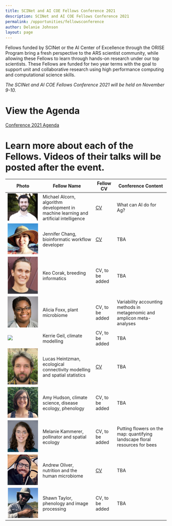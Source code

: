 ```yaml
---
title: SCINet and AI COE Fellows Conference 2021
description: SCINet and AI COE Fellows Conference 2021
permalink: /opportunities/fellowsconference
author: Delanie Johnson
layout: page
---
```


Fellows funded by SCINet or the AI Center of Excellence through the ORISE Program bring a fresh perspective to the ARS scientist community, while allowing these Fellows to learn through hands-on research under our top scientists. These Fellows are funded for two year terms with the goal to support unit and collaborative research using high performance computing and computational science skills. 

*The SCINet and AI COE Fellows Conference 2021 will be held on November 9-10.*

# View the Agenda

[Conference 2021 Agenda](/assets/docs/SCINet-AI-COE-Agenda-1018.docx)

# Learn more about each of the Fellows. Videos of their talks will be posted after the event.

Photo |Fellow Name | Fellow CV | Conference Content
-------------|-------------|----------|-------------|
![](/assets/img/team-images/michael-alcorn.jpg) | Michael Alcorn, algorithm development in machine learning and artificial intelligence | [CV](https://sites.google.com/view/michaelaalcorn/cv) | What can AI do for Ag? |
![](/assets/img/team-images/jennifer-chang.jpg) | Jennifer Chang, bioinformatic workflow developer | [CV](http://j23414.github.io/CV.pdf) | TBA |
![](/assets/img/team-images/keo-corak.jpg) | Keo Corak, breeding informatics | CV, to be added | TBA |
![](/assets/img/team-images/alicia-foxx.png) | Alicia Foxx, plant microbiome | CV, to be added | Variability accounting methods in metagenomic and amplicon meta-analyses|
![](/assets/img/team-images/kerrie-geil-300-300.jpg) | Kerrie Geil, climate modelling | CV, to be added | TBA |
![](/assets/img/team-images/lucas-heintzman.png)  | Lucas Heintzman, ecological connectivity modelling and spatial statistics | [CV](https://drive.google.com/file/d/1uVq0Su0fWngLnzFM2bbZ42QNvRnP7Ogw/view) | TBA |
![](/assets/img/team-images/amy-hudson.png) | Amy Hudson, climate science, disease ecology, phenology |CV, to be added | TBA |
![](/assets/img/team-images/kammerer_userstory2.png) | Melanie Kammerer, pollinator and spatial ecology | CV, to be added | Putting flowers on the map: quantifying landscape floral resources for bees |
![](/assets/img/team-images/andrew-oliver.jpg) | Andrew Oliver, nutrition and the human microbiome | [CV](https://drive.google.com/file/d/1ahre-c5Cis4wxqHcj1jO5I6-Z_83hXSA/view) | TBA |
![](/assets/img/team-images/shawn-taylor.png) | Shawn Taylor, phenology and image processing | CV, to be added | TBA |
